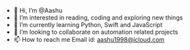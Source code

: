 - 👋 Hi, I’m @Aashu
- 👀 I’m interested in reading, coding and exploring new things
- 🌱 I’m currently learning Python, Swift and JavaScript
- 💞️ I’m looking to collaborate on automation related projects 
- 📫 How to reach me Email id: aashu1998@icloud.com

<!---
APT09/APT09 is a ✨ special ✨ repository because its `README.md` (this file) appears on your GitHub profile.
You can click the Preview link to take a look at your changes.
--->
